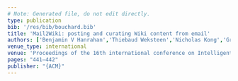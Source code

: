 ```yaml
---
# Note: Generated file, do not edit directly.
type: publication
bib: '/res/bib/bouchard.bib'
title: 'Mail2Wiki: posting and curating Wiki content from email'
authors: ['Benjamin V Hanrahan','Thiebaud Weksteen','Nicholas Kong','Gregorio Convertino','Guillaume Bouchard',"C\\'edric Archambeau",'Ed H Chi']
venue_type: international
venue: 'Proceedings of the 16th international conference on Intelligent user interfaces'
pages: "441–442"
publisher: "{ACM}"
---
```

